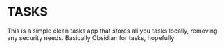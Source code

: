 # TASKS
This is a simple clean tasks app that stores all you tasks locally, removing any security needs. Basically Obsidian for tasks, hopefully